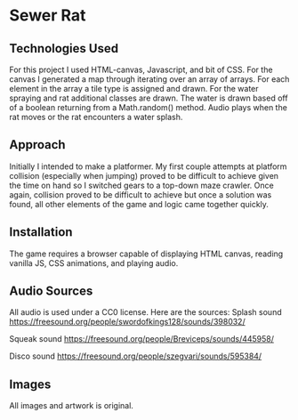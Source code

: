 # Sewer Rat

## Technologies Used
For this project I used HTML-canvas, Javascript, and bit of CSS. For the canvas I generated a map through iterating over an array of arrays. For each element in the array a tile type is assigned and drawn. For the water spraying and rat additional classes are drawn. The water is drawn based off of a boolean returning from a Math.random() method. Audio plays when the rat moves or the rat encounters a water splash.

## Approach
Initially I intended to make a platformer. My first couple attempts at platform collision (especially when jumping) proved to be difficult to achieve given the time on hand so I switched gears to a top-down maze crawler. 
Once again, collision proved to be difficult to achieve but once a solution was found, all other elements of the game and logic came together quickly.

## Installation
The game requires a browser capable of displaying HTML canvas, reading vanilla JS, CSS animations, and playing audio.

## Audio Sources
All audio is used under a CC0 license. 
Here are the sources:
Splash sound
https://freesound.org/people/swordofkings128/sounds/398032/

Squeak sound
https://freesound.org/people/Breviceps/sounds/445958/

Disco sound
https://freesound.org/people/szegvari/sounds/595384/

## Images
All images and artwork is original.
